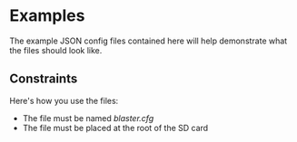 # Examples
The example JSON config files contained here will help demonstrate what the files should look like.

## Constraints
Here's how you use the files:
- The file must be named _blaster.cfg_
- The file must be placed at the root of the SD card